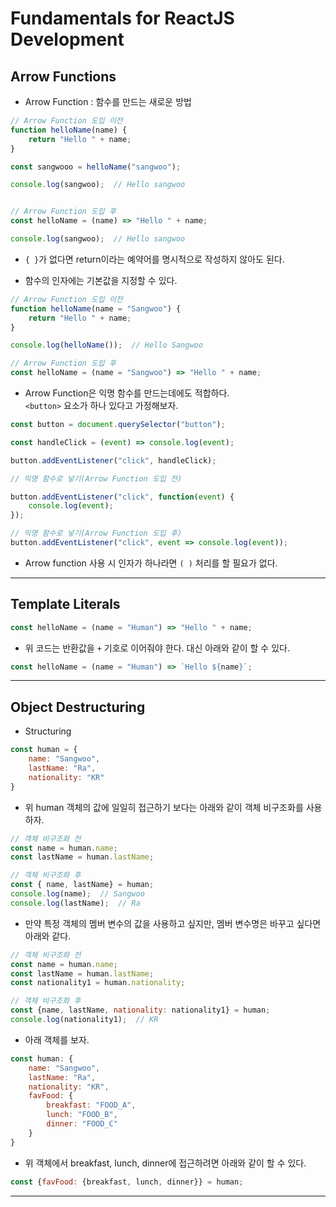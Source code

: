 <h1>Fundamentals for ReactJS Development</h1>

<h2>Arrow Functions</h2>

* Arrow Function : 함수를 만드는 새로운 방법

```js
// Arrow Function 도입 이전
function helloName(name) {
    return "Hello " + name;
}

const sangwooo = helloName("sangwoo");

console.log(sangwoo);  // Hello sangwoo


// Arrow Function 도입 후
const helloName = (name) => "Hello " + name;

console.log(sangwoo);  // Hello sangwoo
```

* `{ }`가 없다면 return이라는 예약어를 명시적으로 작성하지 않아도 된다.

* 함수의 인자에는 기본값을 지정할 수 있다.  

```js
// Arrow Function 도입 이전
function helloName(name = "Sangwoo") {
    return "Hello " + name;
}

console.log(helloName());  // Hello Sangwoo

// Arrow Function 도입 후
const helloName = (name = "Sangwoo") => "Hello " + name;
```

* Arrow Function은 익명 함수를 만드는데에도 적합하다.   
  `<button>` 요소가 하나 있다고 가정해보자.

```js
const button = document.querySelector("button");

const handleClick = (event) => console.log(event);

button.addEventListener("click", handleClick);

// 익명 함수로 넣기(Arrow Function 도입 전)

button.addEventListener("click", function(event) {
    console.log(event);
});

// 익명 함수로 넣기(Arrow Function 도입 후)
button.addEventListener("click", event => console.log(event));
```

* Arrow function 사용 시 인자가 하나라면 `( )` 처리를 할 필요가 없다.

<hr/>

<h2>Template Literals</h2>

```js
const helloName = (name = "Human") => "Hello " + name;
```

* 위 코드는 반환값을 `+` 기호로 이어줘야 한다. 대신 아래와 같이 할 수 있다.
```js
const helloName = (name = "Human") => `Hello ${name}`;
```

<hr/>

<h2>Object Destructuring</h2>

* Structuring

```js
const human = {
    name: "Sangwoo",
    lastName: "Ra",
    nationality: "KR"
}
```

* 위 human 객체의 값에 일일히 접근하기 보다는 아래와 같이 객체 비구조화를 사용하자.
```js
// 객체 비구조화 전
const name = human.name;
const lastName = human.lastName;

// 객체 비구조화 후
const { name, lastName} = human;
console.log(name);  // Sangwoo
console.log(lastName);  // Ra
```

* 만약 특정 객체의 멤버 변수의 값을 사용하고 싶지만, 멤버 변수명은 바꾸고 싶다면 아래와 같다.
```js
// 객체 비구조화 전
const name = human.name;
const lastName = human.lastName;
const nationality1 = human.nationality;

// 객체 비구조화 후
const {name, lastName, nationality: nationality1} = human;
console.log(nationality1);  // KR
```

* 아래 객체를 보자.
```js
const human: {
    name: "Sangwoo",
    lastName: "Ra",
    nationality: "KR",
    favFood: {
        breakfast: "FOOD_A",
        lunch: "FOOD_B",
        dinner: "FOOD_C"
    }
}
```

* 위 객체에서 breakfast, lunch, dinner에 접근하려면 아래와 같이 할 수 있다.
```js
const {favFood: {breakfast, lunch, dinner}} = human;
```
<hr/>


